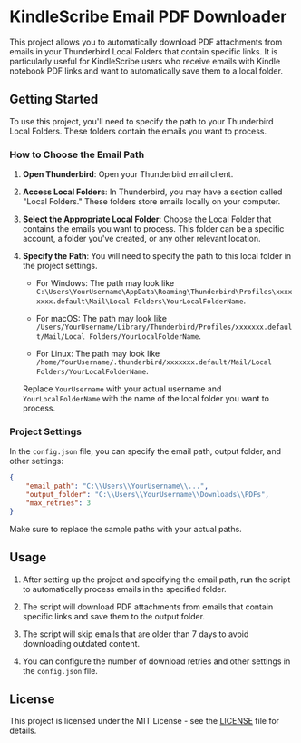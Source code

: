 # KindleScribe Email PDF Downloader

This project allows you to automatically download PDF attachments from emails in your Thunderbird Local Folders that contain specific links. It is particularly useful for KindleScribe users who receive emails with Kindle notebook PDF links and want to automatically save them to a local folder.

## Getting Started

To use this project, you'll need to specify the path to your Thunderbird Local Folders. These folders contain the emails you want to process.

### How to Choose the Email Path

1. **Open Thunderbird**: Open your Thunderbird email client.

2. **Access Local Folders**: In Thunderbird, you may have a section called "Local Folders." These folders store emails locally on your computer.

3. **Select the Appropriate Local Folder**: Choose the Local Folder that contains the emails you want to process. This folder can be a specific account, a folder you've created, or any other relevant location.

4. **Specify the Path**: You will need to specify the path to this local folder in the project settings.

   - For Windows: The path may look like `C:\Users\YourUsername\AppData\Roaming\Thunderbird\Profiles\xxxxxxxx.default\Mail\Local Folders\YourLocalFolderName`.

   - For macOS: The path may look like `/Users/YourUsername/Library/Thunderbird/Profiles/xxxxxxx.default/Mail/Local Folders/YourLocalFolderName`.

   - For Linux: The path may look like `/home/YourUsername/.thunderbird/xxxxxxx.default/Mail/Local Folders/YourLocalFolderName`.

   Replace `YourUsername` with your actual username and `YourLocalFolderName` with the name of the local folder you want to process.

### Project Settings

In the `config.json` file, you can specify the email path, output folder, and other settings:

```json
{
    "email_path": "C:\\Users\\YourUsername\\...",
    "output_folder": "C:\\Users\\YourUsername\\Downloads\\PDFs",
    "max_retries": 3
}
```

Make sure to replace the sample paths with your actual paths.

## Usage

1. After setting up the project and specifying the email path, run the script to automatically process emails in the specified folder.

2. The script will download PDF attachments from emails that contain specific links and save them to the output folder.

3. The script will skip emails that are older than 7 days to avoid downloading outdated content.

4. You can configure the number of download retries and other settings in the `config.json` file.

## License

This project is licensed under the MIT License - see the [LICENSE](LICENSE) file for details.
